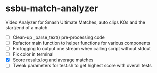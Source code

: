 # ssbu-match-analyzer
Video Analyzer for Smash Ultimate Matches, auto clips KOs and the start/end of a match.


- [ ] Clean-up _parse_text() pre-processing code
- [ ] Refactor main function to helper functions for various components
- [ ] Fix logging to output one stream when calling script without stdout
- [ ] Fix color in terminal
- [X] Score results.log and average matches
- [ ] Tweak parameters for test.sh to get highest score with overall tests